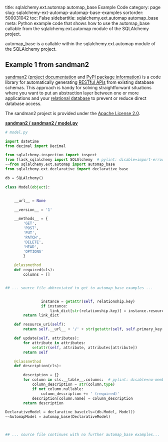 title: sqlalchemy.ext.automap automap_base Example Code
category: page
slug: sqlalchemy-ext-automap-automap-base-examples
sortorder: 500031042
toc: False
sidebartitle: sqlalchemy.ext.automap automap_base
meta: Python example code that shows how to use the automap_base callable from the sqlalchemy.ext.automap module of the SQLAlchemy project.


automap_base is a callable within the sqlalchemy.ext.automap module of the SQLAlchemy project.


## Example 1 from sandman2
[sandman2](https://github.com/jeffknupp/sandman2)
([project documentation](https://sandman2.readthedocs.io/en/latest/)
and
[PyPI package information](https://pypi.org/project/sandman2/))
is a code library for automatically generating
[RESTful APIs](/application-programming-interfaces.html) from
existing database schemas. This approach is handy for solving
straightforward situations where you want to put an abstraction
layer between one or more applications and your
[relational database](/databases.html) to prevent or reduce
direct database access.

The sandman2 project is provided under the
[Apache License 2.0](https://github.com/jeffknupp/sandman2/blob/master/LICENSE).

[**sandman2 / sandman2 / model.py**](https://github.com/jeffknupp/sandman2/blob/master/sandman2/./model.py)

```python
# model.py

import datetime
from decimal import Decimal

from sqlalchemy.inspection import inspect
from flask_sqlalchemy import SQLAlchemy  # pylint: disable=import-error,no-name-in-module
~~from sqlalchemy.ext.automap import automap_base
from sqlalchemy.ext.declarative import declarative_base

db = SQLAlchemy()

class Model(object):


    __url__ = None

    __version__ = '1'

    __methods__ = {
        'GET',
        'POST',
        'PUT',
        'PATCH',
        'DELETE',
        'HEAD',
        'OPTIONS'
        }

    @classmethod
    def required(cls):
        columns = []


## ... source file abbreviated to get to automap_base examples ...


                instance = getattr(self, relationship.key)
                if instance:
                    link_dict[str(relationship.key)] = instance.resource_uri()
        return link_dict

    def resource_uri(self):
        return self.__url__ + '/' + str(getattr(self, self.primary_key()))

    def update(self, attributes):
        for attribute in attributes:
            setattr(self, attribute, attributes[attribute])
        return self

    @classmethod
    def description(cls):

        description = {}
        for column in cls.__table__.columns:  # pylint: disable=no-member
            column_description = str(column.type)
            if not column.nullable:
                column_description += ' (required)'
            description[column.name] = column_description
        return description

DeclarativeModel = declarative_base(cls=(db.Model, Model))
~~AutomapModel = automap_base(DeclarativeModel)



## ... source file continues with no further automap_base examples...

```

